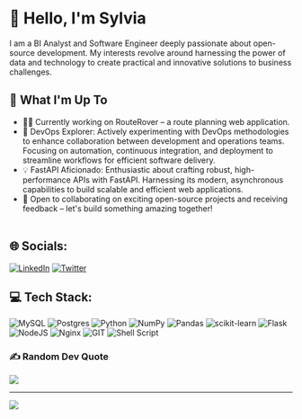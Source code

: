# 👋 Hello, I'm Sylvia

I am a BI Analyst and Software Engineer deeply passionate about open-source development. My interests revolve around harnessing the power of data and technology to create practical and innovative solutions to business challenges.<br>

## 🔧 What I'm Up To

- 👨‍💻 Currently working on RouteRover – a route planning web application.<br>
- 🚀 DevOps Explorer: Actively experimenting with DevOps methodologies to enhance collaboration between development and operations teams. Focusing on automation, continuous integration, and deployment to streamline workflows for efficient software delivery.
- 💡 FastAPI Aficionado: Enthusiastic about crafting robust, high-performance APIs with FastAPI. Harnessing its modern, asynchronous capabilities to build scalable and efficient web applications.
- 👥 Open to collaborating on exciting open-source projects and receiving feedback – let's build something amazing together!<br><br>


## 🌐 Socials:
[![LinkedIn](https://img.shields.io/badge/LinkedIn-%230077B5.svg?logo=linkedin&logoColor=white)](https://linkedin.com/in/sotieno) [![Twitter](https://img.shields.io/badge/Twitter-%231DA1F2.svg?logo=Twitter&logoColor=white)](https://twitter.com/sotienos) 

## 💻 Tech Stack:
![MySQL](https://img.shields.io/badge/mysql-%2300000f.svg?style=plastic&logo=mysql&logoColor=white) ![Postgres](https://img.shields.io/badge/postgres-%23316192.svg?style=plastic&logo=postgresql&logoColor=white) ![Python](https://img.shields.io/badge/python-3670A0?style=plastic&logo=python&logoColor=ffdd54) ![NumPy](https://img.shields.io/badge/numpy-%23013243.svg?style=plastic&logo=numpy&logoColor=white) ![Pandas](https://img.shields.io/badge/pandas-%23150458.svg?style=plastic&logo=pandas&logoColor=white) ![scikit-learn](https://img.shields.io/badge/scikit--learn-%23F7931E.svg?style=plastic&logo=scikit-learn&logoColor=white) ![Flask](https://img.shields.io/badge/flask-%23000.svg?style=plastic&logo=flask&logoColor=white) ![NodeJS](https://img.shields.io/badge/node.js-6DA55F?style=plastic&logo=node.js&logoColor=white) ![Nginx](https://img.shields.io/badge/nginx-%23009639.svg?style=plastic&logo=nginx&logoColor=white) ![GIT](https://img.shields.io/badge/Git-fc6d26?style=plastic&logo=git&logoColor=white) ![Shell Script](https://img.shields.io/badge/shell_script-%23121011.svg?style=plastic&logo=gnu-bash&logoColor=white)

### ✍️ Random Dev Quote
![](https://quotes-github-readme.vercel.app/api?type=horizontal&theme=radical)

---
[![](https://visitcount.itsvg.in/api?id=sotieno&icon=0&color=12)](https://visitcount.itsvg.in)


